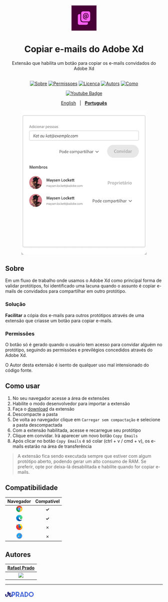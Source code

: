 <br>

<div align="center">
    <img src="icon.png" alt="Logo Repo" width="80">
    <h1>
      Copiar e-mails do Adobe Xd
    </h1>
    Extensão que habilita um botão para copiar os e-mails convidados do Adobe Xd
</div>

<br>
<div align="center">

[![Sobre](https://img.shields.io/badge/-Sobre-470137)](#sobre)
[![Permissoes](https://img.shields.io/badge/-Permissões-470137)](#permissões)
[![Licenca](https://img.shields.io/badge/-Licença-470137)](/LICENSE)
[![Autors](https://img.shields.io/badge/-Autor-470137)](#autores)
[![Como](https://img.shields.io/badge/-Download-FE62F5)](#como-usar)

[![Youtube Badge](https://img.shields.io/badge/-Explicando%20a%20solução-fffff0?style=flat&labelColor=ff0000&logo=Youtube&logoColor=white&link=https://www.youtube.com/watch?v=i9G2mufZwZo)](https://www.youtube.com/watch?v=i9G2mufZwZo)

</div>
<div align="center">

[English](/README.md)&nbsp;&nbsp;&nbsp;|&nbsp;&nbsp;&nbsp;[**Português**](/README_PTBR.md)

<img src="example-ptbr.gif" alt="example" width="400">

</div>

## Sobre

Em um fluxo de trabalho onde usamos o Adobe Xd como principal forma de validar protótipos, foi identificado uma lacuna quando o assunto é copiar e-mails de convidados para compartilhar em outro protótipo.

### Solução

**Facilitar** a cópia dos e-mails para outros protótipos através de uma extensão que criasse um botão para copiar e-mails.

### Permissões

O botão só é gerado quando o usuário tem acesso para convidar alguém no protótipo, seguindo as permissões e previlégios concedidos através do Adobe Xd.

O Autor desta extensão é isento de qualquer uso mal intensionado do código fonte.

## Como usar

1. No seu navegador acesse a área de extensões
2. Habilite o modo desenvolvedor para importar a extensão
3. Faça o [download](https://github.com/rpradosilva/copy-xd-emails/raw/main/package/extension_copy-xd-emails.zip) da extensão
4. Descompacte a pasta
5. De volta ao navegador clique em `Carregar sem compactação` e selecione a pasta descompactada
6. Com a extensão habilitada, acesse e recarregue seu protótipo
7. Clique em convidar. Irá aparecer um novo botão `Copy Emails`
8. Após clicar no botão `Copy Emails` é só colar (ctrl + v / cmd + v), os e-mails estarão na área de transferência

> A extensão fica sendo executada sempre que estiver com algum protótipo aberto, podendo gerar um alto consumo de RAM. Se preferir, opte por deixa-lá desabilitada e habilite quando for copiar e-mails.

## Compatibilidade

|             Navegador              | Compatível |
| :--------------------------------: | :--------: |
| <img src="chrome.png" width="20">  |   **✓**    |
|  <img src="edge.png" width="20">   |   **✓**    |
| <img src="firefox.png" width="20"> |     ✗      |
| <img src="safari.png" width="20">  |     ✗      |

## Autores

|      [Rafael Prado](http://www.github.com/rpradosilva)      |
| :---------------------------------------------------------: |
| ![](https://avatars2.githubusercontent.com/u/22681977?s=80) |

---

### [<img alt="Logo RPrado" src="https://github.com/rpradodesign/default-readme/blob/main/.github/assets/images/logo-rprado.png" width="91px" />](http://rprado.design)
